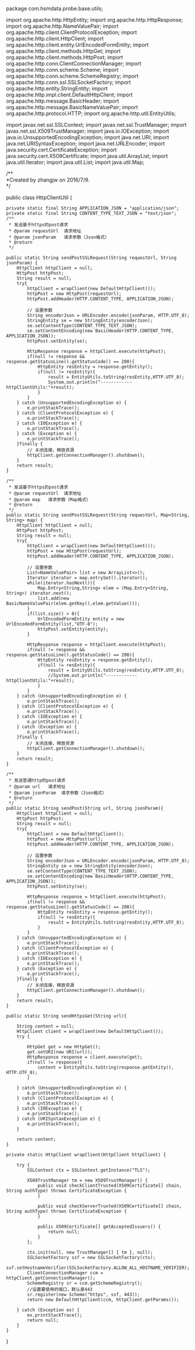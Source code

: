 
package com.hsmdata.probe.base.utils;

import org.apache.http.HttpEntity;
import org.apache.http.HttpResponse;
import org.apache.http.NameValuePair;
import org.apache.http.client.ClientProtocolException;
import org.apache.http.client.HttpClient;
import org.apache.http.client.entity.UrlEncodedFormEntity;
import org.apache.http.client.methods.HttpGet;
import org.apache.http.client.methods.HttpPost;
import org.apache.http.conn.ClientConnectionManager;
import org.apache.http.conn.scheme.Scheme;
import org.apache.http.conn.scheme.SchemeRegistry;
import org.apache.http.conn.ssl.SSLSocketFactory;
import org.apache.http.entity.StringEntity;
import org.apache.http.impl.client.DefaultHttpClient;
import org.apache.http.message.BasicHeader;
import org.apache.http.message.BasicNameValuePair;
import org.apache.http.protocol.HTTP;
import org.apache.http.util.EntityUtils;

import javax.net.ssl.SSLContext;
import javax.net.ssl.TrustManager;
import javax.net.ssl.X509TrustManager;
import java.io.IOException;
import java.io.UnsupportedEncodingException;
import java.net.URI;
import java.net.URISyntaxException;
import java.net.URLEncoder;
import java.security.cert.CertificateException;
import java.security.cert.X509Certificate;
import java.util.ArrayList;
import java.util.Iterator;
import java.util.List;
import java.util.Map;

/**\
 *Created by zhangjw on 2016/7/9.\
 */
 
public class HttpClientUtil {

    private static final String APPLICATION_JSON = "application/json";
    private static final String CONTENT_TYPE_TEXT_JSON = "text/json";
    /**
     * 发送基于https的post请求
     * @param requestUrl  请求地址
     * @param jsonParam   请求参数（Json格式）
     * @return
     */

    public static String sendPostSSLRequest(String requestUrl, String jsonParam) {
        HttpClient httpClient = null;
        HttpPost httpPost;
        String result = null;
        try{
            httpClient = wrapClient(new DefaultHttpClient());
            httpPost = new HttpPost(requestUrl);
            httpPost.addHeader(HTTP.CONTENT_TYPE, APPLICATION_JSON);

            // 设置参数
            String encoderJson = URLEncoder.encode(jsonParam, HTTP.UTF_8);
            StringEntity se = new StringEntity(encoderJson);
            se.setContentType(CONTENT_TYPE_TEXT_JSON);
            se.setContentEncoding(new BasicHeader(HTTP.CONTENT_TYPE, APPLICATION_JSON));
            httpPost.setEntity(se);

            HttpResponse response = httpClient.execute(httpPost);
            if(null != response && response.getStatusLine().getStatusCode() == 200){
                HttpEntity resEntity = response.getEntity();
                if(null != resEntity){
                    result = EntityUtils.toString(resEntity,HTTP.UTF_8);
                    System.out.println("------------httpClientUtils:"+result);
                }
            }
        } catch (UnsupportedEncodingException e) {
            e.printStackTrace();
        } catch (ClientProtocolException e) {
            e.printStackTrace();
        } catch (IOException e) {
            e.printStackTrace();
        } catch (Exception e) {
            e.printStackTrace();
        }finally {
            // 关闭连接，释放资源
            httpClient.getConnectionManager().shutdown();
        }
        return result;
    }

    /**
     * 发送基于https的post请求
     * @param requestUrl  请求地址
     * @param map   请求参数（Map格式）
     * @return
     */
    public static String sendPostSSLRequest(String requestUrl, Map<String, String> map) {
        HttpClient httpClient = null;
        HttpPost httpPost;
        String result = null;
        try{
            httpClient = wrapClient(new DefaultHttpClient());
            httpPost = new HttpPost(requestUrl);
            httpPost.addHeader(HTTP.CONTENT_TYPE, APPLICATION_JSON);

            // 设置参数
            List<NameValuePair> list = new ArrayList<>();
            Iterator iterator = map.entrySet().iterator();
            while(iterator.hasNext()){
                Map.Entry<String,String> elem = (Map.Entry<String, String>) iterator.next();
                list.add(new BasicNameValuePair(elem.getKey(),elem.getValue()));
            }
            if(list.size() > 0){
                UrlEncodedFormEntity entity = new UrlEncodedFormEntity(list,"UTF-8");
                httpPost.setEntity(entity);
            }

            HttpResponse response = httpClient.execute(httpPost);
            if(null != response && response.getStatusLine().getStatusCode() == 200){
                HttpEntity resEntity = response.getEntity();
                if(null != resEntity){
                    result = EntityUtils.toString(resEntity,HTTP.UTF_8);
                    //System.out.println("------------httpClientUtils:"+result);
                }
            }
        } catch (UnsupportedEncodingException e) {
            e.printStackTrace();
        } catch (ClientProtocolException e) {
            e.printStackTrace();
        } catch (IOException e) {
            e.printStackTrace();
        } catch (Exception e) {
            e.printStackTrace();
        }finally {
            // 关闭连接，释放资源
            httpClient.getConnectionManager().shutdown();
        }
        return result;
    }

    /**
     * 发送普通http的post请求
     * @param url   请求地址
     * @param jsonParam  请求参数（Json格式）
     * @return
     */
    public static String sendPost(String url, String jsonParam){
        HttpClient httpClient = null;
        HttpPost httpPost;
        String result = null;
        try{
            httpClient = new DefaultHttpClient();
            httpPost = new HttpPost(url);
            httpPost.addHeader(HTTP.CONTENT_TYPE, APPLICATION_JSON);

            // 设置参数
            String encoderJson = URLEncoder.encode(jsonParam, HTTP.UTF_8);
            StringEntity se = new StringEntity(encoderJson);
            se.setContentType(CONTENT_TYPE_TEXT_JSON);
            se.setContentEncoding(new BasicHeader(HTTP.CONTENT_TYPE, APPLICATION_JSON));
            httpPost.setEntity(se);

            HttpResponse response = httpClient.execute(httpPost);
            if(null != response && response.getStatusLine().getStatusCode() == 200){
                HttpEntity resEntity = response.getEntity();
                if(null != resEntity){
                    result = EntityUtils.toString(resEntity,HTTP.UTF_8);
                }
            }
        } catch (UnsupportedEncodingException e) {
            e.printStackTrace();
        } catch (ClientProtocolException e) {
            e.printStackTrace();
        } catch (IOException e) {
            e.printStackTrace();
        } catch (Exception e) {
            e.printStackTrace();
        }finally {
            // 关闭连接，释放资源
            httpClient.getConnectionManager().shutdown();
        }
        return result;
    }

    public static String sendHttpsGet(String url){

        String content = null;
        HttpClient client = wrapClient(new DefaultHttpClient());
        try {

            HttpGet get = new HttpGet();
            get.setURI(new URI(url));
            HttpResponse response = client.execute(get);
            if(null != response){
                content = EntityUtils.toString(response.getEntity(), HTTP.UTF_8);
            }

        } catch (UnsupportedEncodingException e) {
            e.printStackTrace();
        } catch (ClientProtocolException e) {
            e.printStackTrace();
        } catch (IOException e) {
            e.printStackTrace();
        } catch (URISyntaxException e) {
            e.printStackTrace();
        }

        return content;
    }

    private static HttpClient wrapClient(HttpClient httpClient) {

        try {
            SSLContext ctx = SSLContext.getInstance("TLS");

            X509TrustManager tm = new X509TrustManager() {
                public void checkClientTrusted(X509Certificate[] chain, String authType) throws CertificateException {
                }

                public void checkServerTrusted(X509Certificate[] chain, String authType) throws CertificateException {
                }

                public X509Certificate[] getAcceptedIssuers() {
                    return null;
                }
            };

            ctx.init(null, new TrustManager[] { tm }, null);
            SSLSocketFactory ssf = new SSLSocketFactory(ctx);
            ssf.setHostnameVerifier(SSLSocketFactory.ALLOW_ALL_HOSTNAME_VERIFIER);
            ClientConnectionManager ccm = httpClient.getConnectionManager();
            SchemeRegistry sr = ccm.getSchemeRegistry();
            //设置要使用的端口，默认是443
            sr.register(new Scheme("https", ssf, 443));
            return new DefaultHttpClient(ccm, httpClient.getParams());

        } catch (Exception ex) {
            ex.printStackTrace();
            return null;
        }
    }

}